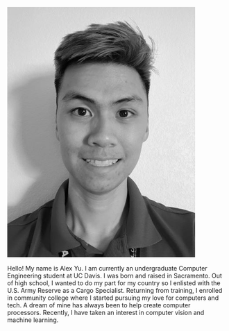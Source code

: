 ![](images/AlexBioPic.jpg)

Hello! My name is Alex Yu. I am currently an undergraduate Computer Engineering student at UC Davis. I was born and raised in Sacramento. Out of high school, I wanted to do my part for my country so I enlisted with the U.S. Army Reserve as a Cargo Specialist. Returning from training, I enrolled in community college where I started pursuing my love for computers and tech. A dream of mine has always been to help create computer processors. Recently, I have taken an interest in computer vision and machine learning. 
